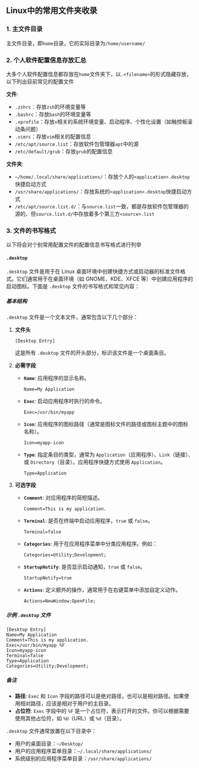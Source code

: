 ## Linux中的常用文件夹收录

### 1. 主文件目录

主文件目录，即`home`目录，它的实际目录为`/home/username/`

### 2. 个人软件配置信息存放汇总

大多个人软件配置信息都存放在`home`文件夹下，以`.<filename>`的形式隐藏存放，以下列出目前常见的配置文件

**文件**:

- `.zshrc`：存放`zsh`的环境变量等
- `.bashrc`：存放`bash`的环境变量等
- `.xprofile`：存放`x`相关的系统环境变量、启动程序、个性化设置（如触控板滚动条问题）
- `.vimrc`：存放`vim`相关的配置信息
- `/etc/apt/source.list`：存放软件包管理器`apt`中的源
- `/etc/default/grub`：存放`grub`的配置信息

**文件夹**:

- `~/home/.local/share/applications/`：存放个人的`<application>.desktop`快捷启动方式
- `/usr/share/applications/`：存放系统的`<application>.desktop`快捷启动方式
- `/etc/apt/source.list.d/`：与`source.list`一致，都是存放软件包管理器的源的，但`source.list.d/`中存放着多个第三方`<source>.list`

### 3. 文件的书写格式

以下将会对个别常用配置文件的配置信息书写格式进行列举

#### `.desktop`

`.desktop` 文件是用于在 Linux 桌面环境中创建快捷方式或启动器的标准文件格式。它们通常用于在桌面环境（如 GNOME、KDE、XFCE 等）中创建应用程序的启动图标。下面是 `.desktop` 文件的书写格式和常见内容：

##### 基本结构

`.desktop` 文件是一个文本文件，通常包含以下几个部分：

1. **文件头**

   ```plaintext
   [Desktop Entry]
   ```

   这是所有 `.desktop` 文件的开头部分，标识该文件是一个桌面条目。

2. **必需字段**
   - **`Name`**: 应用程序的显示名称。

     ```plaintext
     Name=My Application
     ```

   - **`Exec`**: 启动应用程序时执行的命令。

     ```plaintext
     Exec=/usr/bin/myapp
     ```

   - **`Icon`**: 应用程序的图标路径（通常是图标文件的路径或图标主题中的图标名称）。

     ```plaintext
     Icon=myapp-icon
     ```

   - **`Type`**: 指定条目的类型，通常为 `Application`（应用程序）、`Link`（链接）、或 `Directory`（目录）。应用程序快捷方式使用 `Application`。

     ```plaintext
     Type=Application
     ```

3. **可选字段**
   - **`Comment`**: 对应用程序的简短描述。

     ```plaintext
     Comment=This is my application.
     ```

   - **`Terminal`**: 是否在终端中启动应用程序，`true` 或 `false`。

     ```plaintext
     Terminal=false
     ```

   - **`Categories`**: 用于在应用程序菜单中分类应用程序。例如：

     ```plaintext
     Categories=Utility;Development;
     ```

   - **`StartupNotify`**: 是否显示启动通知，`true` 或 `false`。

     ```plaintext
     StartupNotify=true
     ```

   - **`Actions`**: 定义额外的操作，通常用于在右键菜单中添加自定义动作。

     ```plaintext
     Actions=NewWindow;OpenFile;
     ```

##### 示例 `.desktop` 文件

```plaintext
[Desktop Entry]
Name=My Application
Comment=This is my application.
Exec=/usr/bin/myapp %F
Icon=myapp-icon
Terminal=false
Type=Application
Categories=Utility;Development;
```

##### 备注

- **路径**: `Exec` 和 `Icon` 字段的路径可以是绝对路径，也可以是相对路径。如果使用相对路径，应该是相对于用户的主目录。
- **占位符**: `Exec` 字段中的 `%F` 是一个占位符，表示打开的文件。你可以根据需要使用其他占位符，如 `%U`（URL）或 `%d`（目录）。

`.desktop` 文件通常放置在以下目录中：

- 用户的桌面目录：`~/Desktop/`
- 用户的应用程序菜单目录：`~/.local/share/applications/`
- 系统级别的应用程序菜单目录：`/usr/share/applications/`

